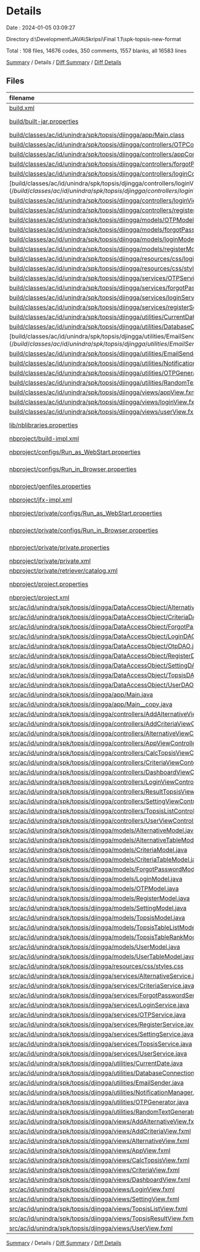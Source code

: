 # Details

Date : 2024-01-05 03:09:27

Directory d:\\Development\\JAVA\\Skripsi\\Final 1.1\\spk-topsis-new-format

Total : 108 files,  14676 codes, 350 comments, 1557 blanks, all 16583 lines

[Summary](results.md) / Details / [Diff Summary](diff.md) / [Diff Details](diff-details.md)

## Files
| filename | language | code | comment | blank | total |
| :--- | :--- | ---: | ---: | ---: | ---: |
| [build.xml](/build.xml) | XML | 4 | 49 | 1 | 54 |
| [build/built-jar.properties](/build/built-jar.properties) | Java Properties | 1 | 1 | 3 | 5 |
| [build/classes/ac/id/unindra/spk/topsis/djingga/app/Main.class](/build/classes/ac/id/unindra/spk/topsis/djingga/app/Main.class) | Java | 33 | 0 | 0 | 33 |
| [build/classes/ac/id/unindra/spk/topsis/djingga/controllers/OTPController.class](/build/classes/ac/id/unindra/spk/topsis/djingga/controllers/OTPController.class) | Java | 66 | 0 | 1 | 67 |
| [build/classes/ac/id/unindra/spk/topsis/djingga/controllers/appController.class](/build/classes/ac/id/unindra/spk/topsis/djingga/controllers/appController.class) | Java | 42 | 0 | 0 | 42 |
| [build/classes/ac/id/unindra/spk/topsis/djingga/controllers/forgotPasswordController.class](/build/classes/ac/id/unindra/spk/topsis/djingga/controllers/forgotPasswordController.class) | Java | 50 | 0 | 0 | 50 |
| [build/classes/ac/id/unindra/spk/topsis/djingga/controllers/loginController.class](/build/classes/ac/id/unindra/spk/topsis/djingga/controllers/loginController.class) | Java | 35 | 0 | 0 | 35 |
| [build/classes/ac/id/unindra/spk/topsis/djingga/controllers/loginViewController$1.class](/build/classes/ac/id/unindra/spk/topsis/djingga/controllers/loginViewController$1.class) | Java | 20 | 0 | 0 | 20 |
| [build/classes/ac/id/unindra/spk/topsis/djingga/controllers/loginViewController.class](/build/classes/ac/id/unindra/spk/topsis/djingga/controllers/loginViewController.class) | Java | 163 | 0 | 0 | 163 |
| [build/classes/ac/id/unindra/spk/topsis/djingga/controllers/registerController.class](/build/classes/ac/id/unindra/spk/topsis/djingga/controllers/registerController.class) | Java | 33 | 0 | 0 | 33 |
| [build/classes/ac/id/unindra/spk/topsis/djingga/models/OTPModel.class](/build/classes/ac/id/unindra/spk/topsis/djingga/models/OTPModel.class) | Java | 13 | 0 | 0 | 13 |
| [build/classes/ac/id/unindra/spk/topsis/djingga/models/forgotPasswordModel.class](/build/classes/ac/id/unindra/spk/topsis/djingga/models/forgotPasswordModel.class) | Java | 11 | 0 | 0 | 11 |
| [build/classes/ac/id/unindra/spk/topsis/djingga/models/loginModel.class](/build/classes/ac/id/unindra/spk/topsis/djingga/models/loginModel.class) | Java | 14 | 0 | 0 | 14 |
| [build/classes/ac/id/unindra/spk/topsis/djingga/models/registerModel.class](/build/classes/ac/id/unindra/spk/topsis/djingga/models/registerModel.class) | Java | 16 | 0 | 0 | 16 |
| [build/classes/ac/id/unindra/spk/topsis/djingga/resources/css/login.css](/build/classes/ac/id/unindra/spk/topsis/djingga/resources/css/login.css) | PostCSS | 10 | 0 | 2 | 12 |
| [build/classes/ac/id/unindra/spk/topsis/djingga/resources/css/styles.css](/build/classes/ac/id/unindra/spk/topsis/djingga/resources/css/styles.css) | PostCSS | 22 | 0 | 3 | 25 |
| [build/classes/ac/id/unindra/spk/topsis/djingga/services/OTPService.class](/build/classes/ac/id/unindra/spk/topsis/djingga/services/OTPService.class) | Java | 5 | 0 | 0 | 5 |
| [build/classes/ac/id/unindra/spk/topsis/djingga/services/forgotPasswordService.class](/build/classes/ac/id/unindra/spk/topsis/djingga/services/forgotPasswordService.class) | Java | 4 | 0 | 1 | 5 |
| [build/classes/ac/id/unindra/spk/topsis/djingga/services/loginService.class](/build/classes/ac/id/unindra/spk/topsis/djingga/services/loginService.class) | Java | 2 | 0 | 0 | 2 |
| [build/classes/ac/id/unindra/spk/topsis/djingga/services/registerService.class](/build/classes/ac/id/unindra/spk/topsis/djingga/services/registerService.class) | Java | 2 | 0 | 1 | 3 |
| [build/classes/ac/id/unindra/spk/topsis/djingga/utilities/CurrentDate.class](/build/classes/ac/id/unindra/spk/topsis/djingga/utilities/CurrentDate.class) | Java | 14 | 0 | 0 | 14 |
| [build/classes/ac/id/unindra/spk/topsis/djingga/utilities/DatabaseConnection.class](/build/classes/ac/id/unindra/spk/topsis/djingga/utilities/DatabaseConnection.class) | Java | 13 | 0 | 0 | 13 |
| [build/classes/ac/id/unindra/spk/topsis/djingga/utilities/EmailSender$1.class](/build/classes/ac/id/unindra/spk/topsis/djingga/utilities/EmailSender$1.class) | Java | 7 | 0 | 0 | 7 |
| [build/classes/ac/id/unindra/spk/topsis/djingga/utilities/EmailSender.class](/build/classes/ac/id/unindra/spk/topsis/djingga/utilities/EmailSender.class) | Java | 28 | 0 | 0 | 28 |
| [build/classes/ac/id/unindra/spk/topsis/djingga/utilities/NotificationManager.class](/build/classes/ac/id/unindra/spk/topsis/djingga/utilities/NotificationManager.class) | Java | 15 | 0 | 0 | 15 |
| [build/classes/ac/id/unindra/spk/topsis/djingga/utilities/OTPGenerator.class](/build/classes/ac/id/unindra/spk/topsis/djingga/utilities/OTPGenerator.class) | Java | 25 | 0 | 0 | 25 |
| [build/classes/ac/id/unindra/spk/topsis/djingga/utilities/RandomTextGenerator.class](/build/classes/ac/id/unindra/spk/topsis/djingga/utilities/RandomTextGenerator.class) | Java | 21 | 0 | 0 | 21 |
| [build/classes/ac/id/unindra/spk/topsis/djingga/views/appView.fxml](/build/classes/ac/id/unindra/spk/topsis/djingga/views/appView.fxml) | XML | 109 | 0 | 3 | 112 |
| [build/classes/ac/id/unindra/spk/topsis/djingga/views/loginView.fxml](/build/classes/ac/id/unindra/spk/topsis/djingga/views/loginView.fxml) | XML | 195 | 0 | 3 | 198 |
| [build/classes/ac/id/unindra/spk/topsis/djingga/views/userView.fxml](/build/classes/ac/id/unindra/spk/topsis/djingga/views/userView.fxml) | XML | 286 | 0 | 4 | 290 |
| [lib/nblibraries.properties](/lib/nblibraries.properties) | Java Properties | 51 | 0 | 1 | 52 |
| [nbproject/build-impl.xml](/nbproject/build-impl.xml) | XML | 1,687 | 138 | 1 | 1,826 |
| [nbproject/configs/Run_as_WebStart.properties](/nbproject/configs/Run_as_WebStart.properties) | Java Properties | 1 | 1 | 1 | 3 |
| [nbproject/configs/Run_in_Browser.properties](/nbproject/configs/Run_in_Browser.properties) | Java Properties | 1 | 1 | 1 | 3 |
| [nbproject/genfiles.properties](/nbproject/genfiles.properties) | Java Properties | 6 | 2 | 1 | 9 |
| [nbproject/jfx-impl.xml](/nbproject/jfx-impl.xml) | XML | 3,866 | 117 | 215 | 4,198 |
| [nbproject/private/configs/Run_as_WebStart.properties](/nbproject/private/configs/Run_as_WebStart.properties) | Java Properties | 1 | 1 | 1 | 3 |
| [nbproject/private/configs/Run_in_Browser.properties](/nbproject/private/configs/Run_in_Browser.properties) | Java Properties | 1 | 1 | 1 | 3 |
| [nbproject/private/private.properties](/nbproject/private/private.properties) | Java Properties | 13 | 1 | 1 | 15 |
| [nbproject/private/private.xml](/nbproject/private/private.xml) | XML | 7 | 0 | 1 | 8 |
| [nbproject/private/retriever/catalog.xml](/nbproject/private/retriever/catalog.xml) | XML | 0 | 0 | 1 | 1 |
| [nbproject/project.properties](/nbproject/project.properties) | Java Properties | 124 | 18 | 1 | 143 |
| [nbproject/project.xml](/nbproject/project.xml) | XML | 29 | 0 | 1 | 30 |
| [src/ac/id/unindra/spk/topsis/djingga/DataAccessObject/AlternativeDAO.java](/src/ac/id/unindra/spk/topsis/djingga/DataAccessObject/AlternativeDAO.java) | Java | 196 | 0 | 29 | 225 |
| [src/ac/id/unindra/spk/topsis/djingga/DataAccessObject/CriteriaDAO.java](/src/ac/id/unindra/spk/topsis/djingga/DataAccessObject/CriteriaDAO.java) | Java | 285 | 1 | 40 | 326 |
| [src/ac/id/unindra/spk/topsis/djingga/DataAccessObject/ForgotPasswordDAO.java](/src/ac/id/unindra/spk/topsis/djingga/DataAccessObject/ForgotPasswordDAO.java) | Java | 107 | 0 | 15 | 122 |
| [src/ac/id/unindra/spk/topsis/djingga/DataAccessObject/LoginDAO.java](/src/ac/id/unindra/spk/topsis/djingga/DataAccessObject/LoginDAO.java) | Java | 64 | 0 | 13 | 77 |
| [src/ac/id/unindra/spk/topsis/djingga/DataAccessObject/OtpDAO.java](/src/ac/id/unindra/spk/topsis/djingga/DataAccessObject/OtpDAO.java) | Java | 205 | 0 | 30 | 235 |
| [src/ac/id/unindra/spk/topsis/djingga/DataAccessObject/RegisterDAO.java](/src/ac/id/unindra/spk/topsis/djingga/DataAccessObject/RegisterDAO.java) | Java | 91 | 0 | 16 | 107 |
| [src/ac/id/unindra/spk/topsis/djingga/DataAccessObject/SettingDAO.java](/src/ac/id/unindra/spk/topsis/djingga/DataAccessObject/SettingDAO.java) | Java | 75 | 0 | 9 | 84 |
| [src/ac/id/unindra/spk/topsis/djingga/DataAccessObject/TopsisDAO.java](/src/ac/id/unindra/spk/topsis/djingga/DataAccessObject/TopsisDAO.java) | Java | 629 | 0 | 99 | 728 |
| [src/ac/id/unindra/spk/topsis/djingga/DataAccessObject/UserDAO.java](/src/ac/id/unindra/spk/topsis/djingga/DataAccessObject/UserDAO.java) | Java | 160 | 0 | 30 | 190 |
| [src/ac/id/unindra/spk/topsis/djingga/app/Main.java](/src/ac/id/unindra/spk/topsis/djingga/app/Main.java) | Java | 30 | 0 | 11 | 41 |
| [src/ac/id/unindra/spk/topsis/djingga/app/Main__copy.java](/src/ac/id/unindra/spk/topsis/djingga/app/Main__copy.java) | Java | 31 | 0 | 11 | 42 |
| [src/ac/id/unindra/spk/topsis/djingga/controllers/AddAlternativeViewController.java](/src/ac/id/unindra/spk/topsis/djingga/controllers/AddAlternativeViewController.java) | Java | 129 | 0 | 24 | 153 |
| [src/ac/id/unindra/spk/topsis/djingga/controllers/AddCriteriaViewContoller.java](/src/ac/id/unindra/spk/topsis/djingga/controllers/AddCriteriaViewContoller.java) | Java | 236 | 0 | 45 | 281 |
| [src/ac/id/unindra/spk/topsis/djingga/controllers/AlternativeViewController.java](/src/ac/id/unindra/spk/topsis/djingga/controllers/AlternativeViewController.java) | Java | 138 | 1 | 35 | 174 |
| [src/ac/id/unindra/spk/topsis/djingga/controllers/AppViewController.java](/src/ac/id/unindra/spk/topsis/djingga/controllers/AppViewController.java) | Java | 270 | 0 | 56 | 326 |
| [src/ac/id/unindra/spk/topsis/djingga/controllers/CalcTopsisViewController.java](/src/ac/id/unindra/spk/topsis/djingga/controllers/CalcTopsisViewController.java) | Java | 482 | 2 | 114 | 598 |
| [src/ac/id/unindra/spk/topsis/djingga/controllers/CriteriaViewContoller.java](/src/ac/id/unindra/spk/topsis/djingga/controllers/CriteriaViewContoller.java) | Java | 139 | 1 | 36 | 176 |
| [src/ac/id/unindra/spk/topsis/djingga/controllers/DashboardViewController.java](/src/ac/id/unindra/spk/topsis/djingga/controllers/DashboardViewController.java) | Java | 47 | 0 | 15 | 62 |
| [src/ac/id/unindra/spk/topsis/djingga/controllers/LoginViewController.java](/src/ac/id/unindra/spk/topsis/djingga/controllers/LoginViewController.java) | Java | 455 | 6 | 76 | 537 |
| [src/ac/id/unindra/spk/topsis/djingga/controllers/ResultTopsisViewController.java](/src/ac/id/unindra/spk/topsis/djingga/controllers/ResultTopsisViewController.java) | Java | 247 | 0 | 45 | 292 |
| [src/ac/id/unindra/spk/topsis/djingga/controllers/SettingViewController.java](/src/ac/id/unindra/spk/topsis/djingga/controllers/SettingViewController.java) | Java | 316 | 0 | 86 | 402 |
| [src/ac/id/unindra/spk/topsis/djingga/controllers/TopsisListController.java](/src/ac/id/unindra/spk/topsis/djingga/controllers/TopsisListController.java) | Java | 127 | 0 | 26 | 153 |
| [src/ac/id/unindra/spk/topsis/djingga/controllers/UserViewController.java](/src/ac/id/unindra/spk/topsis/djingga/controllers/UserViewController.java) | Java | 210 | 0 | 47 | 257 |
| [src/ac/id/unindra/spk/topsis/djingga/models/AlternativeModel.java](/src/ac/id/unindra/spk/topsis/djingga/models/AlternativeModel.java) | Java | 41 | 0 | 16 | 57 |
| [src/ac/id/unindra/spk/topsis/djingga/models/AlternativeTableModel.java](/src/ac/id/unindra/spk/topsis/djingga/models/AlternativeTableModel.java) | Java | 21 | 0 | 11 | 32 |
| [src/ac/id/unindra/spk/topsis/djingga/models/CriteriaModel.java](/src/ac/id/unindra/spk/topsis/djingga/models/CriteriaModel.java) | Java | 89 | 0 | 35 | 124 |
| [src/ac/id/unindra/spk/topsis/djingga/models/CriteriaTableModel.java](/src/ac/id/unindra/spk/topsis/djingga/models/CriteriaTableModel.java) | Java | 35 | 0 | 23 | 58 |
| [src/ac/id/unindra/spk/topsis/djingga/models/ForgotPasswordModel.java](/src/ac/id/unindra/spk/topsis/djingga/models/ForgotPasswordModel.java) | Java | 34 | 0 | 16 | 50 |
| [src/ac/id/unindra/spk/topsis/djingga/models/LoginModel.java](/src/ac/id/unindra/spk/topsis/djingga/models/LoginModel.java) | Java | 52 | 0 | 19 | 71 |
| [src/ac/id/unindra/spk/topsis/djingga/models/OTPModel.java](/src/ac/id/unindra/spk/topsis/djingga/models/OTPModel.java) | Java | 28 | 0 | 12 | 40 |
| [src/ac/id/unindra/spk/topsis/djingga/models/RegisterModel.java](/src/ac/id/unindra/spk/topsis/djingga/models/RegisterModel.java) | Java | 58 | 0 | 21 | 79 |
| [src/ac/id/unindra/spk/topsis/djingga/models/SettingModel.java](/src/ac/id/unindra/spk/topsis/djingga/models/SettingModel.java) | Java | 22 | 0 | 8 | 30 |
| [src/ac/id/unindra/spk/topsis/djingga/models/TopsisModel.java](/src/ac/id/unindra/spk/topsis/djingga/models/TopsisModel.java) | Java | 139 | 0 | 49 | 188 |
| [src/ac/id/unindra/spk/topsis/djingga/models/TopsisTableListModel.java](/src/ac/id/unindra/spk/topsis/djingga/models/TopsisTableListModel.java) | Java | 35 | 0 | 14 | 49 |
| [src/ac/id/unindra/spk/topsis/djingga/models/TopsisTableRankModel.java](/src/ac/id/unindra/spk/topsis/djingga/models/TopsisTableRankModel.java) | Java | 28 | 0 | 14 | 42 |
| [src/ac/id/unindra/spk/topsis/djingga/models/UserModel.java](/src/ac/id/unindra/spk/topsis/djingga/models/UserModel.java) | Java | 77 | 0 | 6 | 83 |
| [src/ac/id/unindra/spk/topsis/djingga/models/UserTableModel.java](/src/ac/id/unindra/spk/topsis/djingga/models/UserTableModel.java) | Java | 42 | 0 | 10 | 52 |
| [src/ac/id/unindra/spk/topsis/djingga/resources/css/styles.css](/src/ac/id/unindra/spk/topsis/djingga/resources/css/styles.css) | PostCSS | 118 | 6 | 29 | 153 |
| [src/ac/id/unindra/spk/topsis/djingga/services/AlternativeService.java](/src/ac/id/unindra/spk/topsis/djingga/services/AlternativeService.java) | Java | 13 | 0 | 3 | 16 |
| [src/ac/id/unindra/spk/topsis/djingga/services/CriteriaService.java](/src/ac/id/unindra/spk/topsis/djingga/services/CriteriaService.java) | Java | 13 | 0 | 2 | 15 |
| [src/ac/id/unindra/spk/topsis/djingga/services/ForgotPasswordService.java](/src/ac/id/unindra/spk/topsis/djingga/services/ForgotPasswordService.java) | Java | 8 | 0 | 4 | 12 |
| [src/ac/id/unindra/spk/topsis/djingga/services/LoginService.java](/src/ac/id/unindra/spk/topsis/djingga/services/LoginService.java) | Java | 5 | 0 | 3 | 8 |
| [src/ac/id/unindra/spk/topsis/djingga/services/OTPService.java](/src/ac/id/unindra/spk/topsis/djingga/services/OTPService.java) | Java | 12 | 0 | 5 | 17 |
| [src/ac/id/unindra/spk/topsis/djingga/services/RegisterService.java](/src/ac/id/unindra/spk/topsis/djingga/services/RegisterService.java) | Java | 7 | 0 | 3 | 10 |
| [src/ac/id/unindra/spk/topsis/djingga/services/SettingService.java](/src/ac/id/unindra/spk/topsis/djingga/services/SettingService.java) | Java | 8 | 0 | 3 | 11 |
| [src/ac/id/unindra/spk/topsis/djingga/services/TopsisService.java](/src/ac/id/unindra/spk/topsis/djingga/services/TopsisService.java) | Java | 31 | 0 | 16 | 47 |
| [src/ac/id/unindra/spk/topsis/djingga/services/UserService.java](/src/ac/id/unindra/spk/topsis/djingga/services/UserService.java) | Java | 11 | 0 | 4 | 15 |
| [src/ac/id/unindra/spk/topsis/djingga/utilities/CurrentDate.java](/src/ac/id/unindra/spk/topsis/djingga/utilities/CurrentDate.java) | Java | 17 | 0 | 5 | 22 |
| [src/ac/id/unindra/spk/topsis/djingga/utilities/DatabaseConnection.java](/src/ac/id/unindra/spk/topsis/djingga/utilities/DatabaseConnection.java) | Java | 29 | 0 | 7 | 36 |
| [src/ac/id/unindra/spk/topsis/djingga/utilities/EmailSender.java](/src/ac/id/unindra/spk/topsis/djingga/utilities/EmailSender.java) | Java | 32 | 0 | 7 | 39 |
| [src/ac/id/unindra/spk/topsis/djingga/utilities/NotificationManager.java](/src/ac/id/unindra/spk/topsis/djingga/utilities/NotificationManager.java) | Java | 14 | 0 | 3 | 17 |
| [src/ac/id/unindra/spk/topsis/djingga/utilities/OTPGenerator.java](/src/ac/id/unindra/spk/topsis/djingga/utilities/OTPGenerator.java) | Java | 18 | 3 | 8 | 29 |
| [src/ac/id/unindra/spk/topsis/djingga/utilities/RandomTextGenerator.java](/src/ac/id/unindra/spk/topsis/djingga/utilities/RandomTextGenerator.java) | Java | 18 | 0 | 8 | 26 |
| [src/ac/id/unindra/spk/topsis/djingga/views/AddAlternativeView.fxml](/src/ac/id/unindra/spk/topsis/djingga/views/AddAlternativeView.fxml) | XML | 41 | 0 | 3 | 44 |
| [src/ac/id/unindra/spk/topsis/djingga/views/AddCriteriaView.fxml](/src/ac/id/unindra/spk/topsis/djingga/views/AddCriteriaView.fxml) | XML | 98 | 0 | 3 | 101 |
| [src/ac/id/unindra/spk/topsis/djingga/views/AlternativeView.fxml](/src/ac/id/unindra/spk/topsis/djingga/views/AlternativeView.fxml) | XML | 105 | 0 | 3 | 108 |
| [src/ac/id/unindra/spk/topsis/djingga/views/AppView.fxml](/src/ac/id/unindra/spk/topsis/djingga/views/AppView.fxml) | XML | 209 | 0 | 3 | 212 |
| [src/ac/id/unindra/spk/topsis/djingga/views/CalcTopsisView.fxml](/src/ac/id/unindra/spk/topsis/djingga/views/CalcTopsisView.fxml) | XML | 168 | 0 | 3 | 171 |
| [src/ac/id/unindra/spk/topsis/djingga/views/CriteriaView.fxml](/src/ac/id/unindra/spk/topsis/djingga/views/CriteriaView.fxml) | XML | 165 | 0 | 3 | 168 |
| [src/ac/id/unindra/spk/topsis/djingga/views/DashboardView.fxml](/src/ac/id/unindra/spk/topsis/djingga/views/DashboardView.fxml) | XML | 135 | 0 | 3 | 138 |
| [src/ac/id/unindra/spk/topsis/djingga/views/LoginView.fxml](/src/ac/id/unindra/spk/topsis/djingga/views/LoginView.fxml) | XML | 195 | 0 | 3 | 198 |
| [src/ac/id/unindra/spk/topsis/djingga/views/SettingView.fxml](/src/ac/id/unindra/spk/topsis/djingga/views/SettingView.fxml) | XML | 164 | 0 | 3 | 167 |
| [src/ac/id/unindra/spk/topsis/djingga/views/TopsisListView.fxml](/src/ac/id/unindra/spk/topsis/djingga/views/TopsisListView.fxml) | XML | 92 | 0 | 3 | 95 |
| [src/ac/id/unindra/spk/topsis/djingga/views/TopsisResultView.fxml](/src/ac/id/unindra/spk/topsis/djingga/views/TopsisResultView.fxml) | XML | 304 | 0 | 3 | 307 |
| [src/ac/id/unindra/spk/topsis/djingga/views/UserView.fxml](/src/ac/id/unindra/spk/topsis/djingga/views/UserView.fxml) | XML | 230 | 0 | 3 | 233 |

[Summary](results.md) / Details / [Diff Summary](diff.md) / [Diff Details](diff-details.md)